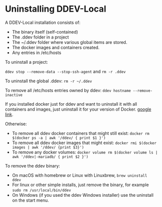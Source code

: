 # Uninstalling DDEV-Local

A DDEV-Local installation consists of:

* The binary itself (self-contained)
* The .ddev folder in a project
* The ~/.ddev folder where various global items are stored.
* The docker images and containers created.
* Any entries in /etc/hosts

To uninstall a project:

`ddev stop --remove-data --stop-ssh-agent` and `rm -r .ddev`

To uninstall the global .ddev: `rm -r ~/.ddev`

To remove all /etc/hosts entries owned by ddev: `ddev hostname --remove-inactive`

If you installed docker just for ddev and want to uninstall it with all containers and images, just uninstall it for your version of Docker. [google link](https://www.google.com/search?q=uninstall+docker&oq=uninstall+docker&aqs=chrome.0.0j69i60j0l2j35i39j0.1970j0j4&sourceid=chrome&ie=UTF-8).

Otherwise:

* To remove all ddev docker containers that might still exist: `docker rm $(docker ps -a | awk '/ddev/ { print $1 }')`
* To remove all ddev docker images that might exist: `docker rmi $(docker images | awk '/ddev/ {print $3}')`
* To remove any docker volumes: `docker volume rm $(docker volume ls | awk '/ddev|-mariadb/ { print $2 }')`

To remove the ddev binary:

* On macOS with homebrew or Linux with Linuxbrew, `brew uninstall ddev`
* For linux or other simple installs, just remove the binary, for example `sudo rm /usr/local/bin/ddev`
* On Windows (if you used the ddev Windows installer) use the uninstall on the start menu.
